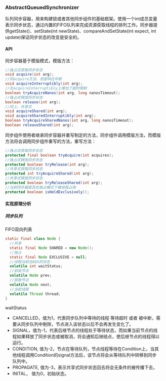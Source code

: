 ### AbstractQueuedSynchronizer

​	 队列同步容器，用来构建锁或者其他同步组件的基础框架。使用一个int成员变量表示同步状态，通过内置的FIFO队列来完成资源获取线程的排列工作。同步器提供getState()、setState(int newState)、compareAndSetState(int expect, int update)保证同步状态的改变是安全的。

#### API

同步容器基于模版模式，模版方法：

```java
//独占式获取同步状态
void acquire(int arg);
//同acquire方法，但是响应中断
void acquireInterruptibly(int arg);
//在acquireInterruptibly上增加了超时限制
boolean tryAcquireNanos(int arg, long nanosTimeout);
//独占式释放同步状态
boolean release(int arg); 
//同上，共享式
void acquireShared(int arg);
void acquireSharedInterruptibly(int arg);
boolean tryAcquireSharedNanos(int arg, long nanosTimeout);
boolean releaseShared(int arg);
```

同步组件使用者继承同步容器并重写制定的方法，同步组件调用模版方法，而模版方法将会调用同步组件重写的方法，重写方法：

```java
//独占式获取同步状态
protected final boolean tryAcquire(int acquires);
//独占式释放同步状态
protected boolean tryRelease(int arg);
//共享式获取同步状态
protected int tryAcquireShared(int arg);
//共享式释放同步状态
protected boolean tryReleaseShared(int arg);
//当前同步器是否在独占模式下被线程占用
protected boolean isHeldExclusively();
```

#### 实现原理分析

##### 同步队列

FIFO双向列表

```java
static final class Node {
  //共享
  static final Node SHARED = new Node();
  //独占
  static final Node EXCLUSIVE = null;
  //线程当前在AQS的状态
  volatile int waitStatus;
  //前驱节点
  volatile Node prev;
  //获取节点
  volatile Node next;
  //当前线程
  volatile Thread thread;
}
```

waitStatus

- CANCELLED，值为1，代表同步队列中等待的线程 等待超时 或者 被中断，需要从同步队列中剔除，节点进入该状态以后不会再发生变化了。
- SIGNAL，值为-1，代表后继节点的线程处于等待状态，而如果当前节点的线程如果释放了同步状态或被取消，将会通知后继结点，使后继节点的线程得以运行。
- CONDITION, 值为-2，节点在等待队列，节点线程等待在Condition上，当其他线程调用Condition的signal方法后，该节点将会从等待队列中转移到同步队列中。
- PROPAGATE, 值为-3，表示共享式同步状态回去将会无条件的被传播下去，
- INITAL， 值为0，初始状态。